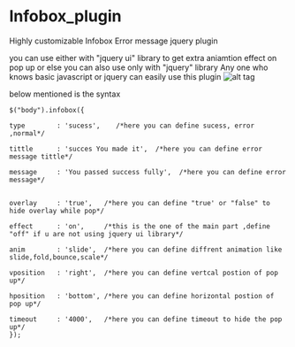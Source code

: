 Infobox_plugin
==============

Highly customizable Infobox Error message jquery plugin

you can use either with "jquery ui" library to get extra aniamtion effect on pop up or else you can also use only with "jquery" library
Any one who knows basic javascript or jquery can easily use this plugin 
![alt tag](https://github.com/anishtr4/Infobox_plugin/blob/master/infoboxjqplugin.png)

below mentioned is the syntax 


 
    $("body").infobox({
 
    type        : 'sucess',    /*here you can define sucess, error ,normal*/
    
	tittle      : 'succes You made it',  /*here you can define error message tittle*/
	
    message     : 'You passed success fully',  /*here you can define error message*/
    

	overlay     : 'true',   /*here you can define "true' or "false" to hide overlay while pop*/

	effect      : 'on',     /*this is the one of the main part ,define "off" if u are not using jquery ui library*/

	anim        : 'slide',  /*here you can define diffrent animation like slide,fold,bounce,scale*/

	vposition   : 'right',  /*here you can define vertcal postion of pop up*/

	hposition   : 'bottom', /*here you can define horizontal postion of pop up*/

	timeout     : '4000',   /*here you can define timeout to hide the pop up*/
	});

